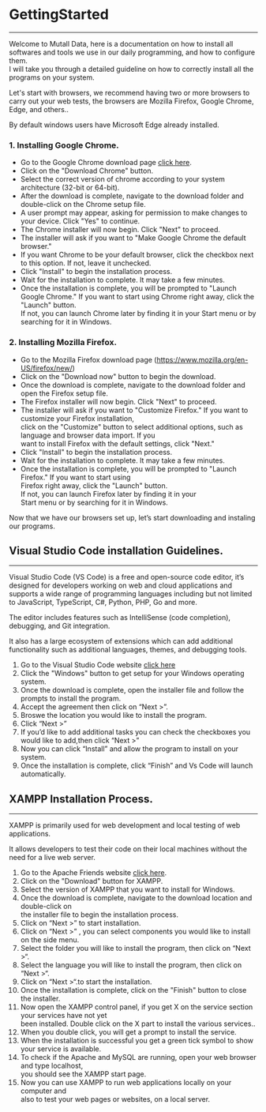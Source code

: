 # GettingStarted

---

Welcome to Mutall Data, here is a documentation on how to install all softwares and tools we use in our daily programming, and how to configure them.  
I will take you through a detailed guideline on how to correctly install all the programs on your system.

Let's start with browsers, we recommend having two or more browsers to carry out your web tests, the browsers are Mozilla Firefox, Google Chrome, Edge, and others..

By default windows users have Microsoft Edge already installed.

### 1. Installing Google Chrome.

- Go to the Google Chrome download page [click here](https://www.google.com/chrome/).
- Click on the "Download Chrome" button.
- Select the correct version of chrome according to your system architecture (32-bit or 64-bit).
- After the download is complete, navigate to the download folder and double-click on the Chrome setup file.
- A user prompt may appear, asking for permission to make changes to your device. Click "Yes" to continue.
- The Chrome installer will now begin. Click "Next" to proceed.
- The installer will ask if you want to "Make Google Chrome the default browser."
- If you want Chrome to be your default browser, click the checkbox next to this option. If not, leave it unchecked.
- Click "Install" to begin the installation process.
- Wait for the installation to complete. It may take a few minutes.
- Once the installation is complete, you will be prompted to "Launch Google Chrome." If you want to start using Chrome right away, click the "Launch" button.  
  If not, you can launch Chrome later by finding it in your Start menu or by searching for it in Windows.

### 2. Installing Mozilla Firefox.

- Go to the Mozilla Firefox download page (https://www.mozilla.org/en-US/firefox/new/)
- Click on the "Download now" button to begin the download.
- Once the download is complete, navigate to the download folder and open the Firefox setup file.
- The Firefox installer will now begin. Click "Next" to proceed.
- The installer will ask if you want to "Customize Firefox." If you want to customize your Firefox installation,  
  click on the "Customize" button to select additional options, such as language and browser data import. If you  
  want to install Firefox with the default settings, click "Next."
- Click "Install" to begin the installation process.
- Wait for the installation to complete. It may take a few minutes.
- Once the installation is complete, you will be prompted to "Launch Firefox." If you want to start using  
  Firefox right away, click the "Launch" button.  
  If not, you can launch Firefox later by finding it in your  
  Start menu or by searching for it in Windows.

Now that we have our browsers set up, let’s start downloading and instaling our programs.

## Visual Studio Code installation Guidelines.

---

Visual Studio Code (VS Code) is a free and open-source code editor, it’s designed for developers working on web and cloud applications and  
supports a wide range of programming languages including but not limited to JavaScript, TypeScript, C#, Python, PHP, Go and more.

The editor includes features such as IntelliSense (code completion), debugging, and Git integration.

It also has a large ecosystem of extensions which can add additional functionality such as additional languages, themes, and debugging tools.

1. Go to the Visual Studio Code website [click here](https://code.visualstudio.com/Download)
2. Click the "Windows" button to get setup for your Windows operating system.
3. Once the download is complete, open the installer file and follow the prompts to install the program.
4. Accept the agreement then click on “Next >”.
5. Broswe the location you would like to install the program.
6. Click “Next >”
7. If you’d like to add additional tasks you can check the checkboxes you would like to add,then click “Next >”
8. Now you can click “Install” and allow the program to install on your system.
9. Once the installation is complete, click “Finish” and Vs Code will launch automatically.

## XAMPP Installation Process.

---

XAMPP is primarily used for web development and local testing of web applications.

It allows developers to test their code on their local machines without the need for a live web server.

1. Go to the Apache Friends website [click here](https://www.apachefriends.org/download.html).
2. Click on the "Download" button for XAMPP.
3. Select the version of XAMPP that you want to install for Windows.
4. Once the download is complete, navigate to the download location and double-click on  
   the installer file to begin the installation process.
5. Click on “Next >” to start installation.
6. Click on “Next >” , you can select components you would like to install on the side menu.
7. Select the folder you will like to install the program, then click on “Next >“.
8. Select the language you will like to install the program, then click on “Next >“.
9. Click on “Next >“.to start the installation.
10. Once the installation is complete, click on the "Finish" button to close the installer.
11. Now open the XAMPP control panel, if you get X on the service section your services have not yet  
    been installed. Double click on the X part to install the various services..
12. When you double click, you will get a prompt to install the service.
13. When the installation is successful you get a green tick symbol to show your service is available.
14. To check if the Apache and MySQL are running, open your web browser and type localhost,  
    you should see the XAMPP start page.
15. Now you can use XAMPP to run web applications locally on your computer and  
    also to test your web pages or websites, on a local server.
